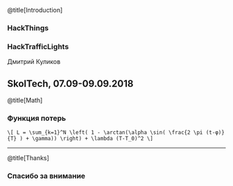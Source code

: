 @title[Introduction]
### HackThings
### HackTrafficLights

Дмитрий Куликов

SkolTech, 07.09-09.09.2018
---
@title[Math]

### Функция потерь
`\[
L = \sum_{k=1}^N \left( 1 - \arctan(\alpha \sin( \frac{2 \pi (t-φ)}{T} ) + \gamma)) \right) + \lambda (T-T_0)^2
\]`

---
@title[Thanks]
### Спасибо за внимание
